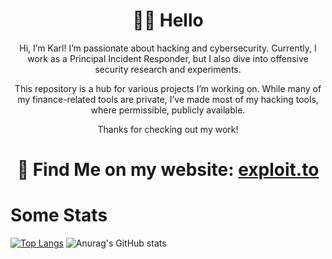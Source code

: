 <div align="center">  
 <h1 align="center">👨‍💻 Hello</h1>
</div>

<div align="center">
Hi, I’m Karl! I’m passionate about hacking and cybersecurity. Currently, I work as a Principal Incident Responder, but I also dive into offensive security research and experiments.

This repository is a hub for various projects I’m working on. While many of my finance-related tools are private, I’ve made most of my hacking tools, where permissible, publicly available.

Thanks for checking out my work!
# 🧐 Find Me on my website: [exploit.to](https://exploit.to)

</div>

# Some Stats
[![Top Langs](https://github-readme-stats.vercel.app/api/top-langs/?username=stasonjatham)](https://github.com/stasonjatham/github-readme-stats) ![Anurag's GitHub stats](https://github-readme-stats.vercel.app/api?username=stasonjatham&show_icons=true&theme=tokyonight)

